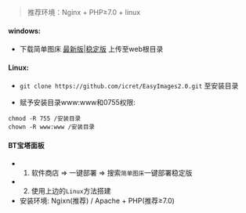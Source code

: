 > 推荐环境：Nginx + PHP≥7.0 + linux

#### windows:
- 下载简单图床 [最新版](https://github.com/icret/EasyImages2.0/archive/refs/heads/master.zip)|[稳定版](https://github.com/icret/EasyImages2.0/releases) 上传至web根目录

#### Linux:

- `git clone https://github.com/icret/EasyImages2.0.git` 至安装目录

- 赋予安装目录www:www和0755权限:
```shell
chmod -R 755 /安装目录
chown -R www:www /安装目录
```

#### BT宝塔面板
- 1. 软件商店 $\Rightarrow$ 一键部署 $\Rightarrow$ 搜索`简单图床`一键部署稳定版
- 2. 使用上边的`Linux`方法搭建
- 安装环境: Ngixn(推荐) / Apache + PHP(推荐≥7.0)
